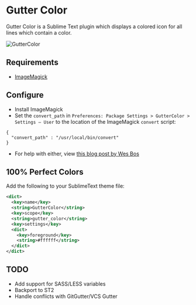 # Gutter Color

Gutter Color is a Sublime Text plugin which displays a colored icon for all lines which contain a color.

![GutterColor](screenshot.png)

## Requirements

* [ImageMagick](http://www.imagemagick.org/)

## Configure

* Install ImageMagick
* Set the `convert_path` in `Preferences: Package Settings > GutterColor > Settings – User` to the location of the ImageMagick `convert` script:

```
{
  "convert_path" : "/usr/local/bin/convert"
}
```
* For help with either, view [this blog post by Wes Bos](http://wesbos.com/css-gutter-color-sublime-text/)

## 100% Perfect Colors
Add the following to your SublimeText theme file:

```xml
<dict>
  <key>name</key>
  <string>GutterColor</string>
  <key>scope</key>
  <string>gutter_color</string>
  <key>settings</key>
  <dict>
    <key>foreground</key>
    <string>#ffffff</string>
  </dict>
</dict>
```

## TODO

* Add support for SASS/LESS variables
* Backport to ST2
* Handle conflicts with GitGutter/VCS Gutter

